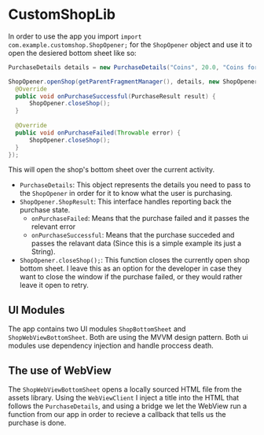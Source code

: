 # CustomShopLib
In order to use the app you import `import com.example.customshop.ShopOpener;` for the `ShopOpener` object and use it to open the desiered bottom sheet like so:
```Java
PurchaseDetails details = new PurchaseDetails("Coins", 20.0, "Coins for the game");

ShopOpener.openShop(getParentFragmentManager(), details, new ShopOpener.ShopResult() {
  @Override
  public void onPurchaseSuccessful(PurchaseResult result) {
      ShopOpener.closeShop();
  }
  
  @Override
  public void onPurchaseFailed(Throwable error) {
      ShopOpener.closeShop();
  }
});
```
This will open the shop's bottom sheet over the current activity.
- `PurchaseDetails`: This object represents the details you need to pass to the `ShopOpener` in order for it to know what the user is purchasing.
- `ShopOpener.ShopResult`: This interface handles reporting back the purchase state.
  -  `onPurchaseFailed`: Means that the purchase failed and it passes the relevant error
  -  `onPurchaseSuccessful`: Means that the purchase succeded and passes the relavant data (Since this is a simple example its just a String).
- `ShopOpener.closeShop();`: This function closes the currently open shop bottom sheet. I leave this as an option for the developer in case they want to close the window if the purchase failed, or they would rather leave it open to retry.

## UI Modules
The app contains two UI modules `ShopBottomSheet` and `ShopWebViewBottomSheet`. Both are using the MVVM design pattern. Both ui modules use dependency injection and handle proccess death.

## The use of WebView
The `ShopWebViewBottomSheet` opens a locally sourced HTML file from the assets library. Using the `WebViewClient` I inject a title into the HTML that follows the `PurchaseDetails`, and using a bridge we let the WebView run a function from our app in order to recieve a callback that tells us the purchase is done.
